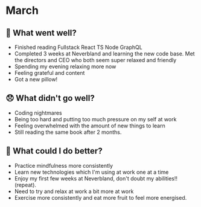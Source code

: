 # March

## 💪 What went well?

- Finished reading Fullstack React TS Node GraphQL
- Completed 3 weeks at Neverbland and learning the new code base. Met the directors and CEO who both seem super relaxed and friendly
- Spending my evening relaxing more now
- Feeling grateful and content
- Got a new pillow!

## 😞 What didn't go well?

- Coding nightmares
- Being too hard and putting too much pressure on my self at work
- Feeling overwhelmed with the amount of new things to learn
- Still reading the same book after 2 months.

## 🚀 What could I do better?

- Practice mindfulness more consistently
- Learn new technologies which I'm using at work one at a time
- Enjoy my first few weeks at Neverbland, don't doubt my abilities!! (repeat).
- Need to try and relax at work a bit more at work
- Exercise more consistently and eat more fruit to feel more energised.